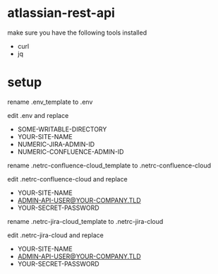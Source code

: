 # atlassian-rest-api
make sure you have the following tools installed
- curl
- jq

# setup
rename .env_template to .env

edit .env and replace
- SOME-WRITABLE-DIRECTORY
- YOUR-SITE-NAME
- NUMERIC-JIRA-ADMIN-ID
- NUMERIC-CONFLUENCE-ADMIN-ID

rename .netrc-confluence-cloud_template to .netrc-confluence-cloud

edit .netrc-confluence-cloud and replace
- YOUR-SITE-NAME
- ADMIN-API-USER@YOUR-COMPANY.TLD
- YOUR-SECRET-PASSWORD

rename .netrc-jira-cloud_template to .netrc-jira-cloud

edit .netrc-jira-cloud and replace
- YOUR-SITE-NAME
- ADMIN-API-USER@YOUR-COMPANY.TLD
- YOUR-SECRET-PASSWORD

